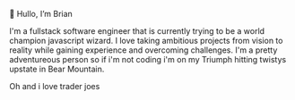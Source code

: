 👋 Hullo, I’m Brian
<a>

I'm a fullstack software engineer that is currently trying to be a world champion javascript wizard. 
I love taking ambitious projects from vision to reality while gaining experience and overcoming challenges.
I'm a pretty adventureous person so if i'm not coding i'm on my Triumph hitting twistys upstate in Bear Mountain.
  
Oh and i love trader joes


